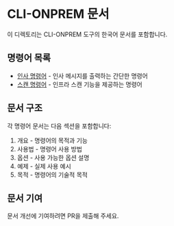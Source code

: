 # CLI-ONPREM 문서

이 디렉토리는 CLI-ONPREM 도구의 한국어 문서를 포함합니다.

## 명령어 목록

- [인사 명령어](greet_ko.md) - 인사 메시지를 출력하는 간단한 명령어
- [스캔 명령어](scan_ko.md) - 인프라 스캔 기능을 제공하는 명령어

## 문서 구조

각 명령어 문서는 다음 섹션을 포함합니다:

1. 개요 - 명령어의 목적과 기능
2. 사용법 - 명령어 사용 방법
3. 옵션 - 사용 가능한 옵션 설명
4. 예제 - 실제 사용 예시
5. 목적 - 명령어의 기술적 목적

## 문서 기여

문서 개선에 기여하려면 PR을 제출해 주세요.
